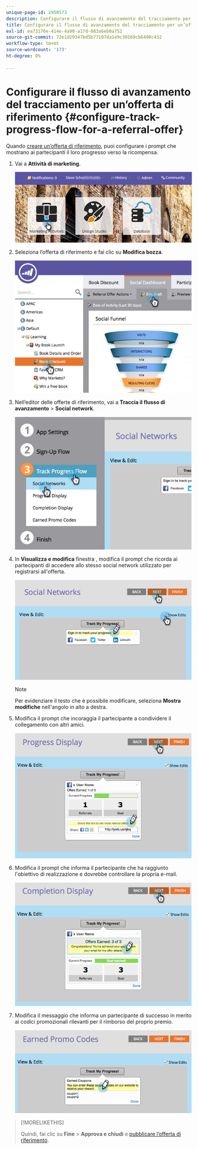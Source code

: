 ```yaml
---
unique-page-id: 2950573
description: Configurare il flusso di avanzamento del tracciamento per un’offerta di riferimento - Documenti Marketo - Documentazione del prodotto
title: Configurare il flusso di avanzamento del tracciamento per un’offerta di riferimento
exl-id: ea73176e-414e-4a90-a17d-083a6eb0a752
source-git-commit: 72e1d29347bd5b77107da1e9c30169cb6490c432
workflow-type: tm+mt
source-wordcount: '173'
ht-degree: 0%

---
```


# Configurare il flusso di avanzamento del tracciamento per un’offerta di riferimento {#configure-track-progress-flow-for-a-referral-offer}

Quando [creare un’offerta di riferimento](/help/marketo/product-docs/demand-generation/social/referral-offers/create-a-referral-offer.md), puoi configurare i prompt che mostrano ai partecipanti il loro progresso verso la ricompensa.

1. Vai a **Attività di marketing**.

   ![](assets/login-marketing-activities-4.png)

1. Seleziona l’offerta di riferimento e fai clic su **Modifica bozza**.

   ![](assets/image2014-9-22-14-3a35-3a31.png)

1. Nell’editor delle offerte di riferimento, vai a **Traccia il flusso di avanzamento** > **Social network**.

   ![](assets/image2014-9-22-14-3a35-3a43.png)

1. In **Visualizza e modifica** finestra , modifica il prompt che ricorda ai partecipanti di accedere allo stesso social network utilizzato per registrarsi all&#39;offerta.

   ![](assets/image2014-9-22-14-3a35-3a58.png)

   >[!NOTE]
   >
   >Per evidenziare il testo che è possibile modificare, seleziona **Mostra modifiche** nell&#39;angolo in alto a destra.

1. Modifica il prompt che incoraggia il partecipante a condividere il collegamento con altri amici.

   ![](assets/image2014-9-22-14-3a36-3a22.png)

1. Modifica il prompt che informa il partecipante che ha raggiunto l&#39;obiettivo di realizzazione e dovrebbe controllare la propria e-mail.

   ![](assets/image2014-9-22-14-3a36-3a36.png)

1. Modifica il messaggio che informa un partecipante di successo in merito ai codici promozionali rilevanti per il rimborso del proprio premio.

   ![](assets/image2014-9-22-14-3a36-3a43.png)

>[!MORELIKETHIS]
>
>Quindi, fai clic su **Fine** > **Approva e chiudi** e [pubblicare l’offerta di riferimento](/help/marketo/product-docs/demand-generation/social/referral-offers/publish-a-referral-offer.md).
